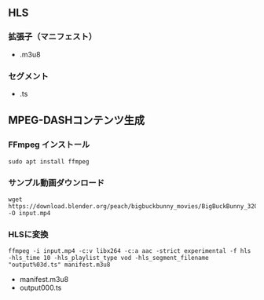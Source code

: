 ## HLS
### 拡張子（マニフェスト）
- .m3u8
### セグメント
- .ts

## MPEG-DASHコンテンツ生成
### FFmpeg インストール
```
sudo apt install ffmpeg
```

### サンプル動画ダウンロード
```
wget https://download.blender.org/peach/bigbuckbunny_movies/BigBuckBunny_320x180.mp4 -O input.mp4
```

### HLSに変換
```
ffmpeg -i input.mp4 -c:v libx264 -c:a aac -strict experimental -f hls -hls_time 10 -hls_playlist_type vod -hls_segment_filename "output%03d.ts" manifest.m3u8
```
- manifest.m3u8
- output000.ts
